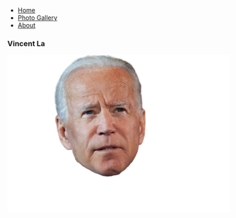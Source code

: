 <!DOCTYPE html>

<html>
<head>
    <title>Vincent Official Fan Page</title>
    <meta charset="UTF-8" />
    <link rel="stylesheet" type="text/css" href="styleRules.css" />
    
</head>

<body>
    <style>
      body{overflow: hidden;}
    </style>
<ul class="horiz_ul">
  <li class="horiz_li"><a href="index.html">Home</a></li>
  <li class="horiz_li"><a href="page1.html">Photo Gallery</a></li>
  <li class="horiz_li"><a href="about.html">About</a></li>
</ul>

<div class="center">
  <h3>Vincent La</h3>
</div>      
 
<div id="move">
      <img src="bidenboi.png" alt="Biden Boy">
</div>
</body>
</html>

